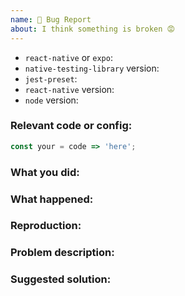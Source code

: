 ```yaml
---
name: 🐛 Bug Report
about: I think something is broken 😡
---
```


<!--

* Please fill out this template with all the relevant information so we can understand what's going on and fix the issue. We appreciate bugs filed and PRs submitted!

* Please make sure that you are familiar with and follow the Code of Conduct for this project (found in the CODE_OF_CONDUCT.md file).

We'll probably ask you to submit the fix (after giving some direction). If you've never done that before, that's great! Check this free short video tutorial to learn how: http://kcd.im/pull-request
-->

- `react-native` or `expo`:
- `native-testing-library` version:
- `jest-preset`:
- `react-native` version:
- `node` version:

### Relevant code or config:

```js
const your = code => 'here';
```

### What you did:

<!-- How did you come across this bug? -->

### What happened:

<!-- Please provide the full error message/screenshots/anything else that might help -->

### Reproduction:

<!-- If possible, please create a repository that reproduces the issue with the minimal amount of code possible. -->

### Problem description:

<!-- Please describe why the current behavior is a problem -->

### Suggested solution:

<!-- It's ok if you don't have a suggested solution, but it really helps if you could do a little digging to come up with some suggestion of how to improve things. -->
